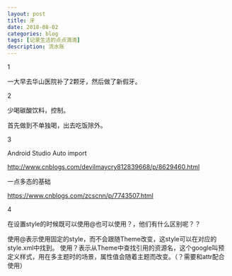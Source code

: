 ```yaml
---
layout: post
title: 牙
date: 2018-08-02
categories: blog
tags: [记录生活的点点滴滴]
description: 流水账
---
```


1 

一大早去华山医院补了2颗牙，然后做了新假牙。

2

少喝碳酸饮料，控制。

首先做到不单独喝，出去吃饭除外。

3

Android Studio  Auto import

http://www.cnblogs.com/devilmaycry812839668/p/8629460.html

一点多态的基础

https://www.cnblogs.com/zcscnn/p/7743507.html

4

在设置style的时候既可以使用@也可以使用？，他们有什么区别呢？？

使用@表示使用固定的style，而不会跟随Theme改变，这style可以在对应的style.xml中找到。
使用？表示从Theme中查找引用的资源名，这个google叫预定义样式，用在多主题时的场景，属性值会随着主题而改变。（？需要和attr配合使用）
